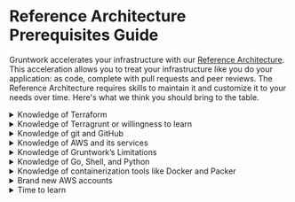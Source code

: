 # Reference Architecture Prerequisites Guide

Gruntwork accelerates your infrastructure with our [Reference Architecture](https://gruntwork.io/reference-architecture/). This acceleration allows you to treat your infrastructure like you do your application: as code, complete with pull requests and peer reviews. The Reference Architecture requires skills to maintain it and customize it to your needs over time. Here's what we think you should bring to the table.

<details>

  <summary>Knowledge of Terraform</summary>
    <div>

Our modules are all built using [Terraform](https://www.terraform.io/), and the Reference Architecture uses our modules to build out your infrastructure. You should be comfortable using Terraform for Infrastructure as Code.
</div>
</details>

<details>
  <summary>Knowledge of Terragrunt or willingness to learn</summary>
    <div>

The Reference Architecture is delivered in [Terragrunt](https://terragrunt.gruntwork.io/), our open source wrapper around Terraform which allows you to

1. Separate your monolithic terraform state files into smaller ones to speed up your plans and applies
2. Keep your infrastructure code DRY

See [How to Manage Multiple Environments with Terraform](https://blog.gruntwork.io/how-to-manage-multiple-environments-with-terraform-32c7bc5d692) and our [Terragrunt Quick start](https://terragrunt.gruntwork.io/docs/getting-started/quick-start/) documentation for more details.
</div>
</details>

<details>
  <summary>Knowledge of git and GitHub</summary>    
    <div>

Our Reference Architecture and the modules that it consumes are all stored in Git repositories in GitHub. You must have a working knowledge of Git via SSH (`add`, `commit`, `pull`, branches, et cetera) and GitHub (Pull requests, issues, et cetera) in order to interface with the Reference Architecture and our code library.
</div>
</details>
    
<details>
  <summary>Knowledge of AWS and its services</summary>
    <div>

The Reference Architecture is provisioned in [AWS](https://aws.amazon.com/). To be successful with the infrastructure provisioned by us, you must have a decent working knowledge of AWS, its permissions schemes ([IAM](https://aws.amazon.com/iam/)), services, and APIs. While having AWS certification is not required, it is certainly helpful. Since Gruntwork is an accelerator for your AWS infrastructure and not an abstraction layer in front of AWS, knowledge of AWS and the services you intend to use is required.
</div>
</details>

<details>
  <summary>Knowledge of Gruntwork’s Limitations</summary>    
    <div>

During the process of setting up the AWS accounts for your reference architecture, our tooling will automatically submit quota increase requests to AWS as a support ticket. These AWS quota increases are required to install the components of the Reference Architecture. Often, AWS will approve these requests quickly. Sometimes these support tickets will take some time for AWS to resolve. Unfortunately, some of these requests may be denied by AWS’s support team. Gruntwork can work with you to get these requests approved, but this can take some time, and that time is mostly out of our control. 

Gruntwork focuses on helping you launch and maintain your infrastructure as code. Understanding and using the AWS services that our code provisioned is up to you. Since Gruntwork is an accelerator for your AWS infrastructure and not an abstraction layer in front of AWS, knowledge of AWS and the services you intend to use is required.
</div>
</details>
    
<details>
  <summary>Knowledge of Go, Shell, and Python</summary>    
    <div>

Some of the modules we have leverage Go, Shell scripting and Python. To customize these to suit your needs, you may need to dive in and make changes. In addition, all of our automated testing is written in Go, so familiarity with Go is highly recommended.
</div>
</details>
    
<details>
  <summary>Knowledge of containerization tools like Docker and Packer</summary>    
    <div>

We create Docker containers throughout our code library, and use them heavily in our [Gruntwork Pipelines](https://gruntwork.io/pipelines/) product, an important piece of the Reference Architecture. Containerization is an important part of helping many companies scale in the cloud, and we’re no exception. Familiarity with creating docker images and pushing and pulling them from repositories is required. Likewise, we use Packer to build AMIs. Understanding Packer will enable you to build your own AMIs for your own infrastructure and make modifications to the infrastructure we provision for you.
</div>
</details>
    
<details>
  <summary>Brand new AWS accounts</summary>    
    <div>

With our Gruntwork Wizard, we help you create new AWS accounts, which we’ll then use to build your Reference Architecture. All accounts must be completely empty. At this time we do not support “brown field” deployments of the Reference Architecture.
</div>
</details>
    
<details>
  <summary>Time to learn</summary>    
    <div>

Gruntwork accelerates you down the road towards having your entire AWS cloud infrastructure captured as Infrastructure as Code. The Reference Architecture will set you up with a solid foundation with our [Landing Zone](https://gruntwork.io/landing-zone-for-aws/) and help you regularly modify your infrastructure with [Gruntwork Pipelines](https://gruntwork.io/pipelines/). Infrastructure and Infrastructure as Code is complex, and while we strive to make it as easy as possible for you, you will need time to understand the twists and turns of your infrastructure in order to tune it to fully suit your needs.
</div>
</details>

<!-- ##DOCS-SOURCER-START
{
  "sourcePlugin": "local-copier",
  "hash": "309ccb6e82e90aa929aac6cb8604af98"
}
##DOCS-SOURCER-END -->
